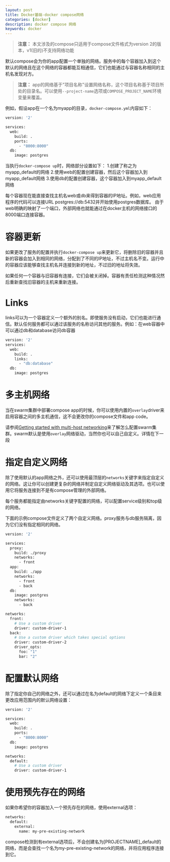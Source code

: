 ```yaml
---
layout: post
title: Docker基础-docker compose网络
categories: [docker]
description: docker compose 网络
keywords: docker
---
```


> **注意：** 本文涉及的compose只适用于compose文件格式为version 2的版本，v1(旧的)不支持网络功能

默认compose会为你的app配置一个单独的网络。服务中的每个容器加入到这个默认的网络且在这个网络的容器都能互相通信，它们也能通过与容器名称相同的主机名发现对方。

> **注意：** app的网络基于"项目名称"设置网络名称，这个项目名称基于项目所处的目录名。可以使用`--project-name`选项或`COMPOSE_PROJECT_NAME`环境变量来覆盖。

<!--more-->
例如，假设app在一个名为myapp的目录，`docker-compose.yml`内容如下：
```bash
version: '2'

services:
  web:
    build: .
    ports:
      - "8000:8000"
  db:
    image: postgres
```
当执行`docker-compose up`时，网络部分设置如下：
1.创建了称之为myapp_default的网络
2.使用web的配置创建容器，然后这个容器加入到myapp_default网络
3.使用db的配置创建容器，这个容器加入到myapp_default网络

每个容器现在能直接查找主机名web或db来得到容器的IP地址。例如，web应用程序的代码可以连接URL postgres://db:5432并开始使用postgres数据库。
由于web明确的映射了一个端口，外部网络也就能通过在docker主机的网络接口的8000端口连接容器。

# 容器更新

如果更改了服务的配置并执行`docker-compose up`来更新它，将删除旧的容器并且新的容器会加入到相同的网络，分配到了不同的IP地址，不过主机名不变。运行中的容器应该能够查找主机名并连接到新的地址，不过旧的地址将失效。

如果任何一个容器与旧容器有连接，它们会被关闭掉。容器有责任检测这种情况然后重新查找旧容器的主机来重新连接。

# Links

links可以为一个容器定义一个额外的别名。即使服务没有启动，它们也能进行通信。默认任何服务都可以通过该服务的名称访问其他的服务。例如：在web容器中可以通过db和database访问db容器

```bash
version: '2'
services:
  web:
    build: .
    links:
      - "db:database"
  db:
    image: postgres
```

# 多主机网络

当在swarm集群中部署compose app的时候，你可以使用内置的`overlay`driver来启用容器之间的多主机通信，这不会更改你的compose文件和app code。

请参阅[Getting started with multi-host networking](https://docs.docker.com/engine/userguide/networking/get-started-overlay/)来了解怎么配置swarm集群。swarm默认是使用`overlay`网络驱动，当然你也可以自己自定义。详情在下一段

# 指定自定义网络

除了使用默认的app网络之外，还可以使用最顶层的`networks`关键字来指定自定义的网络。这让你可以创建更复杂的网络并制定自定义网络驱动及其选项。也可以使用它将服务连接到不是有compose管理的外部网络。

每个服务都能指定由networks关键字配置的网络，可以配置service级别和top级的网络。

下面的示例compose文件定义了两个自定义网络。proxy服务与db服务隔离，因为它们没有指定相同的网络。
```bash
version: '2'

services:
  proxy:
    build: ./proxy
    networks:
      - front
  app:
    build: ./app
    networks:
      - front
      - back
  db:
    image: postgres
    networks:
      - back

networks:
  front:
    # Use a custom driver
    driver: custom-driver-1
  back:
    # Use a custom driver which takes special options
    driver: custom-driver-2
    driver_opts:
      foo: "1"
      bar: "2"
```

# 配置默认网络

除了指定你自己的网络之外，还可以通过在名为default的网络下定义一个条目来更改应用范围内的默认网络设置：
```bash
version: '2'

services:
  web:
    build: .
    ports:
      - "8000:8000"
  db:
    image: postgres

networks:
  default:
    # Use a custom driver
    driver: custom-driver-1
```

# 使用预先存在的网络

如果你希望你的容器加入一个预先存在的网络，使用external选项：
```bash
networks:
  default:
    external:
      name: my-pre-existing-network
```
compose检测到有external选项后，不会创建名为[PROJECTNAME]_default的网络，而是会查找一个名为my-pre-existing-network的网络，并将应用程序连接到它。
